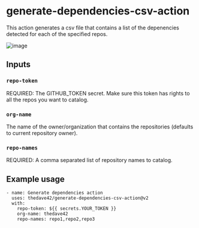 # generate-dependencies-csv-action

This action generates a csv file that contains a list of the depenencies detected for each of the specified repos.

![image](https://user-images.githubusercontent.com/50186003/110189478-0c6de700-7dd4-11eb-92d7-7a4d5931fb6a.png)

## Inputs

### `repo-token`

REQUIRED: The GITHUB_TOKEN secret. Make sure this token has rights to all the repos you want to catalog.

### `org-name`

The name of the owner/organization that contains the repositories (defaults to current repository owner).

### `repo-names`

REQUIRED: A comma separated list of repository names to catalog.


## Example usage

    - name: Generate dependencies action
      uses: thedave42/generate-dependencies-csv-action@v2
      with:
        repo-token: ${{ secrets.YOUR_TOKEN }}
        org-name: thedave42
        repo-names: repo1,repo2,repo3